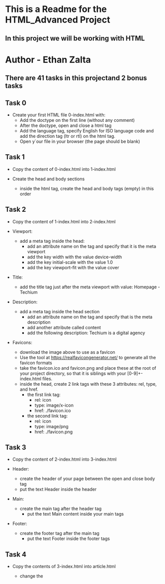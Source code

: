 # This is a Readme for the HTML_Advanced Project
## In this project we will be working with HTML

# Author - Ethan Zalta

## There are 41 tasks in this projectand 2 bonus tasks


## **Task 0**
* Create your first HTML file 0-index.html with:
    * Add the doctype on the first line (without any comment)
    * After the doctype, open and close a html tag
    * Add the language tag, specify English for ISO language code and add the direction tag (ltr or rtl) on the html tag.
    * Open y`our file in your browser (the page should be blank)

## **Task 1**
* Copy the content of 0-index.html into 1-index.html

* Create the head and body sections

    * inside the html tag, create the head and body tags (empty) in this order

## **Task 2**
* Copy the content of 1-index.html into 2-index.html
* Viewport:
    * add a meta tag inside the head:
        * add an attribute name on the tag and specify that it is the meta viewport
        * add the key width with the value device-width
        * add the key initial-scale with the value 1.0
        * add the key viewport-fit with the value cover

* Title:
    * add the title tag just after the meta viewport with value: Homepage - Techium

* Description:
    * add a meta tag inside the head section
        * add an attribute name on the tag and specify that is the meta description
        * add another attribute called content
        * add the following description: Techium is a digital agency

* Favicons:
    * download the image above to use as a favicon
    * Use the tool at https://realfavicongenerator.net/ to generate all the favicon formats
    * take the favicon.ico and favicon.png and place these at the root of your project directory, so that it is siblings with your [0-9]+-index.html files.
    * inside the head, create 2 link tags with these 3 attributes: rel, type, and href.
        * the first link tag:
            * rel: icon
            * type: image/x-icon
            * href: ./favicon.ico
        * the second link tag:
            * rel: icon
            * type: image/png
            * href: ./favicon.png

## **Task 3**
* Copy the content of 2-index.html into 3-index.html

* Header:
    * create the header of your page between the open and close body tag
    * put the text Header inside the header

* Main:
    * create the main tag after the header tag
        * put the text Main content inside your main tags

* Footer:
    * create the footer tag after the main tag
        * put the text Footer inside the footer tags

## **Task 4**
* Copy the contents of 3-index.html into article.html

    * change the <title> to put: Article - Techium
    * inside the main tags
        * after the text, create the aside tags with text Aside

## **Task 5**
* Copy the content of 3-index.html into 5-index.html

    * inside your <main> section
        * remove the text in main, create these sections:
            1. create first section and put the text Hero section inside
            2. create second section and put the text Services section inside
            3. create third section and put the text Works section inside
            4. create fourth section and put the text About section inside
            5. create fifth section and put the text Latest news section inside
            6. create sixth section and put the text Testimonials section inside
            7. create seventh section and put the text Contact section inside

## **Task 6**
* Copy the content of 5-index.html into 6-index.html

* Work articles:
    * inside the section Works section
        * add 3 article tags
            * inside each article write Work # where the hashtag will be the ordered number (1, 2, or 3)

* News articles:
    * inside the section Latest news section
        * add 3 article tags
            * inside each article write Article # where the hashtag will be the ordered number (1, 2, or 3)

* Testimonial articles:
    * inside the section Testimonials section
        * add 3 article tags
             * inside each article write Testimonial # where the hashtag will be the ordered number (1, 2, or 3)

## **Task 7**
* Copy the content of 6-index.html into 7-index.html

    * remove the Header text inside the <header>
    * create the nav tag inside the header tag
        * it should remain empty for now

## **Task 8**
* Copy the content of 7-index.html into 8-index.html

    * create the level 1 heading inside your main before your sections
        * put text Homepage in your heading tag

## **Task 9**
* Copy the content of 8-index.html into 9-index.html

    * in the section tag with the the text Hero section, remove the text and create a level 2 heading with text We help you build your brand!
    * in the section tag with the the text Services section, remove the text and create a level 2 heading with text Services
    * in the section tag with the the text Works section, remove the text and create a level 2 heading with text Works
    * in the section tag with the the text About section, remove the text and create a level 2 heading with text About Us
    * in the section tag with the the text Latest news section, remove the text and create a level 2 heading with text Latest news
    * in the section tag with the the text Testimonials section, remove the text and create a level 2 heading with text Testimonials
    * in the section tag with the the text Contact section, remove the text and create a level 2 heading with text Contact

## **Task 10**
* Copy the content of 9-index.html into 10-index.html

* Services headings:
    * Inside the section containing the h2 heading Services, add these elements right after the h2:
        * create a level 3 heading with text Design & Concept
        * create a level 3 heading with text Digital Strategy
        * create a level 3 heading with text Content Strategy
        * create a level 3 heading with text UX Design
        * create a level 3 heading with text Web Development
        * create a level 3 heading with text Social Media

* Works headings:
    * Inside the section containing the h2 heading Works:
        * in the first article, replace the text with a level 3 heading with text Interior Design
        * in the second article, replace the text with a level 3 heading with text Web Development
        * in the third article, replace the text with a level 3 heading with text Personal Brand

* About Us headings:
    * Inside the section containing the h2 heading About Us, after the h2 heading, create these elements in this order:
        * a level 3 heading with text Who are we
        * a level 3 heading with text Our culture
        * a level 3 heading with text How we work

* Latest news headings:
    * Inside the section containing the h2 heading Latest news:
        * in the first article replace the text with a level 3 heading with text Hoc loco tenere se Triarius non potuit.
        * in the second article replace the text with a level 3 heading with text Ut alios omittam, hunc appello, quem ille unum secutus est.
        * in the third article replace the text with a level 3 heading with text Bestiarum vero nullum iudicium puto.

## **Task 11**
* Copy the content of 3-index.html into 11-styleguide.html

    * change the title to Styleguide - Techium
    * remove the text from header, main, and footer
    * create a new <section> inside your main tag
        * create a header in this section
            * in the header add a level 2 heading with text Headings
        * after the header:
            * add a level 1 heading with text Heading level 1
            * add a level 2 heading with text Heading level 2
            * add a level 3 heading with text Heading level 3
            * add a level 4 heading with text Heading level 4
            * add a level 5 heading with text Heading level 5
            * add a level 6 heading with text Heading level 6

## **Task 100**


## **Task 101**

